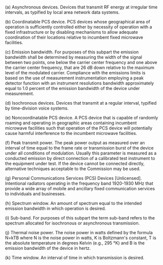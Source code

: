 (a) Asynchronous devices. Devices that transmit RF energy at irregular time intervals, as typified by local area network data systems.

(b) Coordinatable PCS device. PCS devices whose geographical area of operation is sufficiently controlled either by necessity of operation with a fixed infrastructure or by disabling mechanisms to allow adequate coordination of their locations relative to incumbent fixed microwave facilities.

(c) Emission bandwidth. For purposes of this subpart the emission bandwidth shall be determined by measuring the width of the signal between two points, one below the carrier center frequency and one above the carrier center frequency, that are 26 dB down relative to the maximum level of the modulated carrier. Compliance with the emissions limits is based on the use of measurement instrumentation employing a peak detector function with an instrument resolutions bandwidth approximately equal to 1.0 percent of the emission bandwidth of the device under measurement.

(d) Isochronous devices. Devices that transmit at a regular interval, typified by time-division voice systems.

(e) Noncoordinatable PCS device. A PCS device that is capable of randomly roaming and operating in geographic areas containing incumbent microwave facilities such that operation of the PCS device will potentially cause harmful interference to the incumbent microwave facilities.

(f) Peak transmit power. The peak power output as measured over an interval of time equal to the frame rate or transmission burst of the device under all conditions of modulation. Usually this parameter is measured as a conducted emission by direct connection of a calibrated test instrument to the equipment under test. If the device cannot be connected directly, alternative techniques acceptable to the Commission may be used.

(g) Personal Communications Services (PCS) Devices [Unlicensed]. Intentional radiators operating in the frequency band 1920-1930 MHz that provide a wide array of mobile and ancillary fixed communication services to individuals and businesses.

(h) Spectrum window. An amount of spectrum equal to the intended emission bandwidth in which operation is desired.

(i) Sub-band. For purposes of this subpart the term sub-band refers to the spectrum allocated for isochronous or asynchronous transmission.

(j) Thermal noise power. The noise power in watts defined by the formula N=kTB where N is the noise power in watts, K is Boltzmann's constant, T is the absolute temperature in degrees Kelvin (e.g., 295 °K) and B is the emission bandwidth of the device in hertz.

(k) Time window. An interval of time in which transmission is desired.


